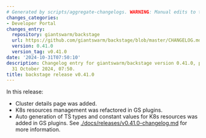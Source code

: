 ```yaml
---
# Generated by scripts/aggregate-changelogs. WARNING: Manual edits to this files will be overwritten.
changes_categories:
- Developer Portal
changes_entry:
  repository: giantswarm/backstage
  url: https://github.com/giantswarm/backstage/blob/master/CHANGELOG.md#0410---2024-10-31
  version: 0.41.0
  version_tag: v0.41.0
date: '2024-10-31T07:50:10'
description: Changelog entry for giantswarm/backstage version 0.41.0, published on
  31 October 2024, 07:50.
title: backstage release v0.41.0
---
```


In this release:
- Cluster details page was added.
- K8s resources management was refactored in GS plugins.
- Auto generation of TS types and constant values for K8s resources was added in GS plugins.
See [./docs/releases/v0.41.0-changelog.md](./docs/releases/v0.41.0-changelog.md) for more information.
